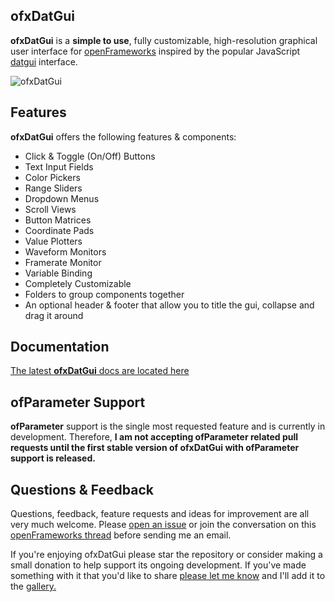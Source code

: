 ## ofxDatGui

**ofxDatGui** is a **simple to use**, fully customizable, high-resolution graphical user interface for [openFrameworks](http://openframeworks.cc/) inspired by the popular JavaScript [datgui](http://workshop.chromeexperiments.com/examples/gui/) interface.  

![ofxDatGui](http://braitsch.github.io/ofxDatGui/img/ofxdatgui_.png "ofxDatGui")

## Features

**ofxDatGui** offers the following features & components:

* Click & Toggle (On/Off) Buttons
* Text Input Fields
* Color Pickers
* Range Sliders
* Dropdown Menus
* Scroll Views
* Button Matrices
* Coordinate Pads
* Value Plotters
* Waveform Monitors
* Framerate Monitor
* Variable Binding
* Completely Customizable
* Folders to group components together
* An optional header & footer that allow you to title the gui, collapse and drag it around

## Documentation

[The latest **ofxDatGui** docs are located here](http://braitsch.github.io/ofxDatGui/)

## ofParameter Support

**ofParameter** support is the single most requested feature and is currently in development. Therefore, **I am not accepting ofParameter related pull requests until the first stable version of ofxDatGui with ofParameter support is released.**

## Questions & Feedback

Questions, feedback, feature requests and ideas for improvement are all very much welcome. Please [open an issue](https://github.com/braitsch/ofxDatGui/issues) or join the conversation on this [openFrameworks thread](https://forum.openframeworks.cc/t/ofxdatgui-a-new-user-interface-for-of/20553) before sending me an email.

If you're enjoying ofxDatGui please star the repository or consider making a small donation to help support its ongoing development. If you've made something with it that you'd like to share [please let me know](https://twitter.com/braitsch) and I'll add it to the [gallery.](http://braitsch.github.io/ofxDatGui/gallery.html)